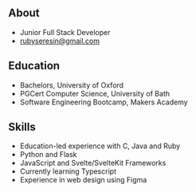 ## About

- Junior Full Stack Developer
- rubyseresin@gmail.com

## Education

- Bachelors, University of Oxford
- PGCert Computer Science, University of Bath
- Software Engineering Bootcamp, Makers Academy

## Skills

- Education-led experience with C, Java and Ruby
- Python and Flask
- JavaScript and Svelte/SvelteKit Frameworks
- Currently learning Typescript
- Experience in web design using Figma
